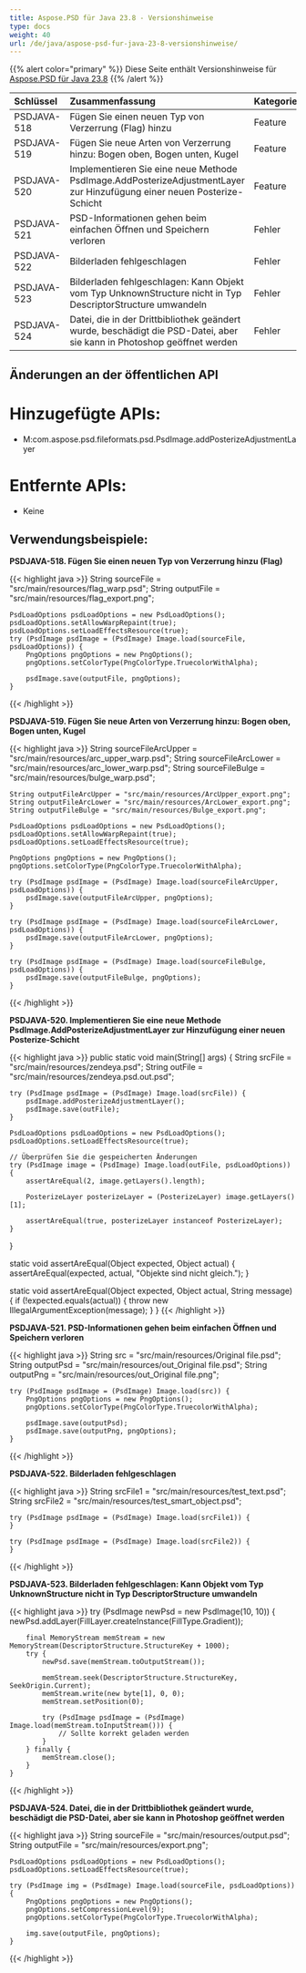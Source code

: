 ```yaml
---
title: Aspose.PSD für Java 23.8 - Versionshinweise
type: docs
weight: 40
url: /de/java/aspose-psd-fur-java-23-8-versionshinweise/
---
```


{{% alert color="primary" %}} Diese Seite enthält Versionshinweise für [Aspose.PSD für Java 23.8](https://downloads.aspose.com/psd/java/new-releases/aspose.psd-for-java-23.8/) {{% /alert %}}

| **Schlüssel** | **Zusammenfassung**                                                                                                                             | **Kategorie** |
|:--------------|:-------------------------------------------------------------------------------------------------------------------------------------------------|:-------------|
| PSDJAVA-518   | Fügen Sie einen neuen Typ von Verzerrung (Flag) hinzu                                                                                             | Feature      |
| PSDJAVA-519   | Fügen Sie neue Arten von Verzerrung hinzu: Bogen oben, Bogen unten, Kugel                                                                        | Feature      |
| PSDJAVA-520   | Implementieren Sie eine neue Methode PsdImage.AddPosterizeAdjustmentLayer zur Hinzufügung einer neuen Posterize-Schicht                       | Feature      |
| PSDJAVA-521   | PSD-Informationen gehen beim einfachen Öffnen und Speichern verloren                                                                              | Fehler       |
| PSDJAVA-522   | Bilderladen fehlgeschlagen                                                                                                                        | Fehler       |
| PSDJAVA-523   | Bilderladen fehlgeschlagen: Kann Objekt vom Typ UnknownStructure nicht in Typ DescriptorStructure umwandeln                                    | Fehler       |
| PSDJAVA-524   | Datei, die in der Drittbibliothek geändert wurde, beschädigt die PSD-Datei, aber sie kann in Photoshop geöffnet werden                          | Fehler       |

## **Änderungen an der öffentlichen API**
# **Hinzugefügte APIs:**

- M:com.aspose.psd.fileformats.psd.PsdImage.addPosterizeAdjustmentLayer

# **Entfernte APIs:**

- Keine

## **Verwendungsbeispiele:**

**PSDJAVA-518. Fügen Sie einen neuen Typ von Verzerrung hinzu (Flag)**

{{< highlight java >}}
    String sourceFile = "src/main/resources/flag_warp.psd";
    String outputFile = "src/main/resources/flag_export.png";

    PsdLoadOptions psdLoadOptions = new PsdLoadOptions();
    psdLoadOptions.setAllowWarpRepaint(true);
    psdLoadOptions.setLoadEffectsResource(true);
    try (PsdImage psdImage = (PsdImage) Image.load(sourceFile, psdLoadOptions)) {
        PngOptions pngOptions = new PngOptions();
        pngOptions.setColorType(PngColorType.TruecolorWithAlpha);

        psdImage.save(outputFile, pngOptions);
    }
{{< /highlight >}}

**PSDJAVA-519. Fügen Sie neue Arten von Verzerrung hinzu: Bogen oben, Bogen unten, Kugel**

{{< highlight java >}}
    String sourceFileArcUpper = "src/main/resources/arc_upper_warp.psd";
    String sourceFileArcLower = "src/main/resources/arc_lower_warp.psd";
    String sourceFileBulge = "src/main/resources/bulge_warp.psd";

    String outputFileArcUpper = "src/main/resources/ArcUpper_export.png";
    String outputFileArcLower = "src/main/resources/ArcLower_export.png";
    String outputFileBulge = "src/main/resources/Bulge_export.png";

    PsdLoadOptions psdLoadOptions = new PsdLoadOptions();
    psdLoadOptions.setAllowWarpRepaint(true);
    psdLoadOptions.setLoadEffectsResource(true);

    PngOptions pngOptions = new PngOptions();
    pngOptions.setColorType(PngColorType.TruecolorWithAlpha);

    try (PsdImage psdImage = (PsdImage) Image.load(sourceFileArcUpper, psdLoadOptions)) {
        psdImage.save(outputFileArcUpper, pngOptions);
    }

    try (PsdImage psdImage = (PsdImage) Image.load(sourceFileArcLower, psdLoadOptions)) {
        psdImage.save(outputFileArcLower, pngOptions);
    }

    try (PsdImage psdImage = (PsdImage) Image.load(sourceFileBulge, psdLoadOptions)) {
        psdImage.save(outputFileBulge, pngOptions);
    }
{{< /highlight >}}

**PSDJAVA-520. Implementieren Sie eine neue Methode PsdImage.AddPosterizeAdjustmentLayer zur Hinzufügung einer neuen Posterize-Schicht**

{{< highlight java >}}
public static void main(String[] args) {
    String srcFile = "src/main/resources/zendeya.psd";
    String outFile = "src/main/resources/zendeya.psd.out.psd";

    try (PsdImage psdImage = (PsdImage) Image.load(srcFile)) {
        psdImage.addPosterizeAdjustmentLayer();
        psdImage.save(outFile);
    }

    PsdLoadOptions psdLoadOptions = new PsdLoadOptions();
    psdLoadOptions.setLoadEffectsResource(true);

    // Überprüfen Sie die gespeicherten Änderungen
    try (PsdImage image = (PsdImage) Image.load(outFile, psdLoadOptions)) {
        assertAreEqual(2, image.getLayers().length);

        PosterizeLayer posterizeLayer = (PosterizeLayer) image.getLayers()[1];

        assertAreEqual(true, posterizeLayer instanceof PosterizeLayer);
    }
}

static void assertAreEqual(Object expected, Object actual) {
    assertAreEqual(expected, actual, "Objekte sind nicht gleich.");
}

static void assertAreEqual(Object expected, Object actual, String message) {
    if (!expected.equals(actual)) {
        throw new IllegalArgumentException(message);
    }
}
{{< /highlight >}}

**PSDJAVA-521. PSD-Informationen gehen beim einfachen Öffnen und Speichern verloren**

{{< highlight java >}}
    String src = "src/main/resources/Original file.psd";
    String outputPsd = "src/main/resources/out_Original file.psd";
    String outputPng = "src/main/resources/out_Original file.png";

    try (PsdImage psdImage = (PsdImage) Image.load(src)) {
        PngOptions pngOptions = new PngOptions();
        pngOptions.setColorType(PngColorType.TruecolorWithAlpha);

        psdImage.save(outputPsd);
        psdImage.save(outputPng, pngOptions);
    }
{{< /highlight >}}

**PSDJAVA-522. Bilderladen fehlgeschlagen**

{{< highlight java >}}
    String srcFile1 = "src/main/resources/test_text.psd";
    String srcFile2 = "src/main/resources/test_smart_object.psd";

    try (PsdImage psdImage = (PsdImage) Image.load(srcFile1)) {
    }

    try (PsdImage psdImage = (PsdImage) Image.load(srcFile2)) {
    }
{{< /highlight >}}

**PSDJAVA-523. Bilderladen fehlgeschlagen: Kann Objekt vom Typ UnknownStructure nicht in Typ DescriptorStructure umwandeln**

{{< highlight java >}}
   try (PsdImage newPsd = new PsdImage(10, 10)) {
        newPsd.addLayer(FillLayer.createInstance(FillType.Gradient));

        final MemoryStream memStream = new MemoryStream(DescriptorStructure.StructureKey + 1000);
        try {
            newPsd.save(memStream.toOutputStream());

            memStream.seek(DescriptorStructure.StructureKey, SeekOrigin.Current);
            memStream.write(new byte[1], 0, 0);
            memStream.setPosition(0);

            try (PsdImage psdImage = (PsdImage) Image.load(memStream.toInputStream())) {
                // Sollte korrekt geladen werden
            }
        } finally {
            memStream.close();
        }
    }
{{< /highlight >}}

**PSDJAVA-524. Datei, die in der Drittbibliothek geändert wurde, beschädigt die PSD-Datei, aber sie kann in Photoshop geöffnet werden**

{{< highlight java >}}
    String sourceFile = "src/main/resources/output.psd";
    String outputFile = "src/main/resources/export.png";

    PsdLoadOptions psdLoadOptions = new PsdLoadOptions();
    psdLoadOptions.setLoadEffectsResource(true);

    try (PsdImage img = (PsdImage) Image.load(sourceFile, psdLoadOptions)) {
        PngOptions pngOptions = new PngOptions();
        pngOptions.setCompressionLevel(9);
        pngOptions.setColorType(PngColorType.TruecolorWithAlpha);

        img.save(outputFile, pngOptions);
    }
{{< /highlight >}}

